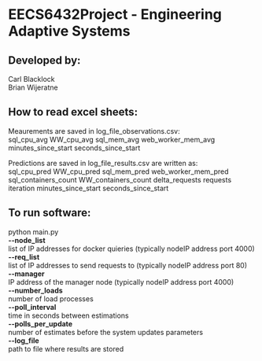 # EECS6432Project - Engineering Adaptive Systems

## Developed by:
Carl Blacklock\
Brian Wijeratne

## How to read excel sheets:
Meaurements are saved in log_file_observations.csv:\
sql_cpu_avg WW_cpu_avg sql_mem_avg web_worker_mem_avg minutes_since_start seconds_since_start

Predictions are saved in log_file_results.csv are written as:\
sql_cpu_pred WW_cpu_pred sql_mem_pred web_worker_mem_pred sql_containers_count WW_containers_count delta_requests requests iteration minutes_since_start seconds_since_start 

## To run software:
python main.py\
**--node_list**\
list of IP addresses for docker quieries (typically nodeIP address port 4000)\
**--req_list**\
list of IP addresses to send requests to (typically nodeIP address port 80)\
**--manager**\
IP address of the manager node (typically nodeIP address port 4000)\
**--number_loads**\
number of load processes\
**--poll_interval**\
time in seconds between estimations\
**--polls_per_update**\
number of estimates before the system updates parameters\
**--log_file**\
path to file where results are stored
